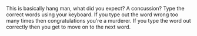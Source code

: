This is basically hang man, what did you expect? A concussion?
Type the correct words using your keyboard.
If you type out the word wrong too many times then congratulations you're a murderer.
If you type the word out correctly then you get to move on to the next word.

